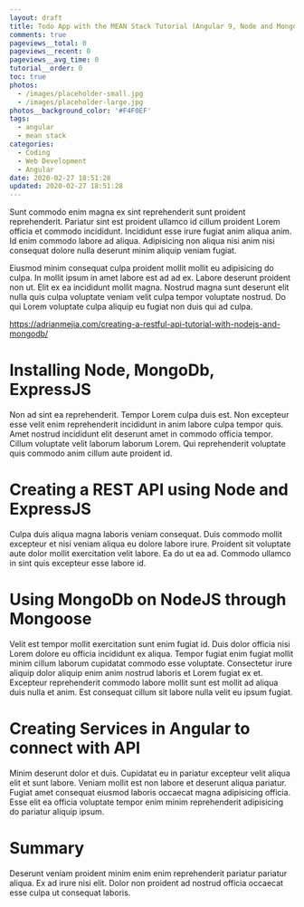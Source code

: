 ```yaml
---
layout: draft
title: Todo App with the MEAN Stack Tutorial (Angular 9, Node and Mongodb)
comments: true
pageviews__total: 0
pageviews__recent: 0
pageviews__avg_time: 0
tutorial__order: 0
toc: true
photos:
  - /images/placeholder-small.jpg
  - /images/placeholder-large.jpg
photos__background_color: '#F4F0EF'
tags:
  - angular
  - mean stack
categories:
  - Coding
  - Web Development
  - Angular
date: 2020-02-27 18:51:28
updated: 2020-02-27 18:51:28
---
```



Sunt commodo enim magna ex sint reprehenderit sunt proident reprehenderit. Pariatur sint est proident ullamco id cillum proident Lorem officia et commodo incididunt. Incididunt esse irure fugiat anim aliqua anim. Id enim commodo labore ad aliqua. Adipisicing non aliqua nisi anim nisi consequat dolore nulla deserunt minim aliquip veniam fugiat.

<!-- more -->

Eiusmod minim consequat culpa proident mollit mollit eu adipisicing do culpa. In mollit ipsum in amet labore est ad ad ex. Labore deserunt proident non ut. Elit ex ea incididunt mollit magna. Nostrud magna sunt deserunt elit nulla quis culpa voluptate veniam velit culpa tempor voluptate nostrud. Do qui Lorem voluptate culpa aliquip eu fugiat non duis qui ad culpa.

https://adrianmejia.com/creating-a-restful-api-tutorial-with-nodejs-and-mongodb/


# Installing Node, MongoDb, ExpressJS

Non ad sint ea reprehenderit. Tempor Lorem culpa duis est. Non excepteur esse velit enim reprehenderit incididunt in anim labore culpa tempor quis. Amet nostrud incididunt elit deserunt amet in commodo officia tempor. Cillum voluptate velit laborum laborum Lorem. Qui reprehenderit voluptate quis commodo anim cillum aute proident id.

# Creating a REST API using Node and ExpressJS

Culpa duis aliqua magna laboris veniam consequat. Duis commodo mollit excepteur et nisi veniam aliqua eu dolore labore irure. Proident sit voluptate aute dolor mollit exercitation velit labore. Ea do ut ea ad. Commodo ullamco in sint quis excepteur esse labore id.

# Using MongoDb on NodeJS through Mongoose

Velit est tempor mollit exercitation sunt enim fugiat id. Duis dolor officia nisi Lorem dolore eu officia incididunt ex aliqua. Tempor fugiat enim fugiat mollit minim cillum laborum cupidatat commodo esse voluptate. Consectetur irure aliquip dolor aliquip enim anim nostrud laboris et Lorem fugiat ex et. Excepteur reprehenderit commodo labore mollit sunt est mollit ad aliqua duis nulla et anim. Est consequat cillum sit labore nulla velit eu ipsum fugiat.

# Creating Services in Angular to connect with API

Minim deserunt dolor et duis. Cupidatat eu in pariatur excepteur velit aliqua elit et sunt labore. Veniam mollit est non labore et deserunt aliqua pariatur. Fugiat amet consequat eiusmod laboris occaecat magna adipisicing officia. Esse elit ea officia voluptate tempor enim minim reprehenderit adipisicing do pariatur aliquip ipsum.

# Summary

Deserunt veniam proident minim enim enim reprehenderit pariatur pariatur aliqua. Ex ad irure nisi elit. Dolor non proident ad nostrud officia occaecat esse culpa ut consequat laboris.

